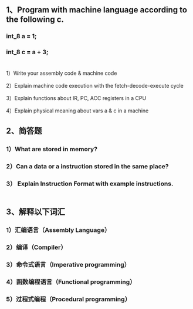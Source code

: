 ## 1、Program with machine language according to the following c. <br/>
### int_8 a = 1; <br/>
### int_8 c = a + 3; <br/><br/>

1）Write your assembly code & machine code<br/>

2）Explain machine code execution with the fetch-decode-execute cycle <br/>

3）Explain functions about  IR, PC, ACC registers in a CPU<br/>

4）Explain physical meaning about vars a & c in a machine<br/>

## 2、简答题 <br/>
### 1）What are stored in memory?<br/> 
### 2）Can a data or a instruction stored in the same place? <br/>
### 3） Explain Instruction Format with example instructions.<br/><br/>

## 3、解释以下词汇 <br/>
### 1）汇编语言（Assembly Language） <br/>
### 2）编译（Compiler） <br/>
### 3）命令式语言（Imperative programming） <br/>
### 4）函数编程语言（Functional programming） <br/>
### 5）过程式编程（Procedural programming）